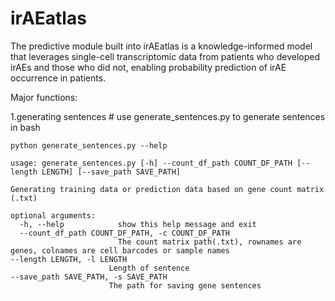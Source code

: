 # irAEatlas
The predictive module built into irAEatlas is a knowledge-informed model that leverages single-cell transcriptomic data from patients who developed irAEs and those who did not, enabling probability prediction of irAE occurrence in patients.

Major functions: 

1.generating sentences
    # use generate_sentences.py to generate sentences in bash 
    
    python generate_sentences.py --help
    
    usage: generate_sentences.py [-h] --count_df_path COUNT_DF_PATH [--length LENGTH] [--save_path SAVE_PATH]
    
    Generating training data or prediction data based on gene count matrix (.txt)
    
    optional arguments:
      -h, --help            show this help message and exit
      --count_df_path COUNT_DF_PATH, -c COUNT_DF_PATH
                            The count matrix path(.txt), rownames are genes, colnames are cell barcodes or sample names
    --length LENGTH, -l LENGTH
                          Length of sentence
    --save_path SAVE_PATH, -s SAVE_PATH
                          The path for saving gene sentences
